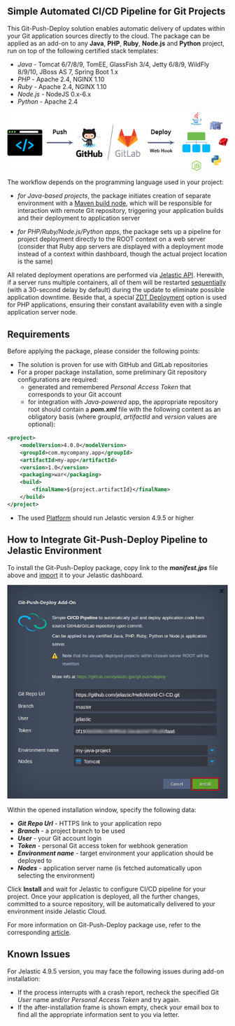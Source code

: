 ## Simple Automated CI/CD Pipeline for Git Projects

This Git-Push-Deploy solution enables automatic delivery of updates within your Git application sources directly to the cloud. The package can be applied as an add-on to any **Java**, **PHP**, **Ruby**, **Node.js** and **Python** project, run on top of the following certified stack templates:
- *Java* - Tomcat 6/7/8/9, TomEE, GlassFish 3/4, Jetty 6/8/9, WildFly 8/9/10, JBoss AS 7, Spring Boot 1.x
- *PHP* - Apache 2.4, NGINX 1.10
- *Ruby* - Apache 2.4, NGINX 1.10
- *Node.js* - NodeJS 0.x-6.x
- *Python* - Apache 2.4

![git-push-deploy-pipeline](images/git-push-deploy-pipeline.png)

The workflow depends on the programming language used in your project:
- *for Java-based projects*, the package initiates creation of separate environment with a [Maven build node](https://docs.jelastic.com/maven-cloud-hosting-in-jelastic), which will be responsible for interaction with remote Git repository, triggering your application builds and their deployment to application server

- *for PHP/Ruby/Node.js/Python apps*, the package sets up a pipeline for project deployment directly to the ROOT context on a web server (consider that Ruby app servers are displayed with a deployment mode instead of a context within dashboard, though the actual project location is the same) 


All related deployment operations are performed via [Jelastic API](https://docs.jelastic.com/api/). Herewith, if a server runs multiple containers, all of them will be restarted [sequentially](https://docs.jelastic.com/release-notes-49#sequential-restart-deploy) (with a 30-second delay by default) during the update to eliminate possible application downtime. Beside that, a special [ZDT Deployment](https://docs.jelastic.com/php-zero-downtime-deploy) option is used for PHP applications, ensuring their constant availability even with a single application server node.

## Requirements

Before applying the package, please consider the following points:

- The solution is proven for use with GitHub and GitLab repositories
- For a proper package installation, some preliminary Git repository configurations are required: 
  - generated and remembered *Personal Access Token* that corresponds to your Git account
  - for integration with *Java-powered* app, the appropriate repository root should contain a **_pom.xml_** file with the following content as an obligatory basis (where *groupId*, *artifactId* and *version* values are optional):

```xml
<project>
    <modelVersion>4.0.0</modelVersion>
    <groupId>com.mycompany.app</groupId>
    <artifactId>my-app</artifactId>
    <version>1.0</version>
    <packaging>war</packaging>
    <build>
        <finalName>${project.artifactId}</finalName>
    </build>
</project>
```
- The used [Platform](https://jelastic.cloud/) should run Jelastic version 4.9.5 or higher 

## How to Integrate Git-Push-Deploy Pipeline to Jelastic Environment  

To install the Git-Push-Deploy package, copy link to the **_manifest.jps_** file above and [import](https://docs.jelastic.com/environment-import) it to your Jelastic dashboard.

![git-push-deploy-installation](images/git-push-deploy-installation.png)

Within the opened installation window, specify the following data:
- **_Git Repo Url_** - HTTPS link to your application repo
- **_Branch_** - a project branch to be used
- **_User_** - your Git account login
- **_Token_** - personal Git access token for webhook generation
- **_Environment name_** - target environment your application should be deployed to
- **_Nodes_** - application server name (is fetched automatically upon selecting the environment)

Click **Install** and wait for Jelastic to configure CI/CD pipeline for your project. Once your application is deployed, all the further changes, committed to a source repository, will be automatically delivered to your environment inside Jelastic Cloud.

For more information on Git-Push-Deploy package use, refer to the corresponding [article](http://blog.jelastic.com/2017/04/20/git-push-deploy-to-containers/). 

## Known Issues

For Jelastic 4.9.5 version, you may face the following issues during add-on installation:
- If the process interrupts with a crash report, recheck the specified Git _User_ name and/or _Personal Access Token_ and try again.
- If the after-installation frame is shown empty, check your email box to find all the appropriate information sent to you via letter.
